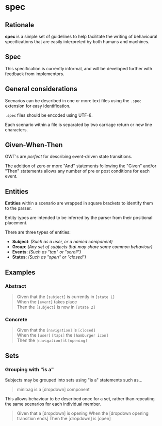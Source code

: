 # spec

## Rationale

**spec** is a simple set of guidelines to help facilitate the writing of behavioural specifications that are easily interpreted by both humans and machines.

## Spec

This specification is currently informal, and will be developed further with feedback from implementors.

## General considerations

Scenarios can be described in one or more text files using the `.spec` extension for easy identification.

`.spec` files should be encoded using UTF-8.

Each scenario within a file is separated by two carriage return or new line characters.

## Given-When-Then

GWT's are _perfect_ for describing event-driven state transitions.

The addition of zero or more "And" statements following the "Given" and/or "Then" statements allows any number of pre or post conditions for each event.

## Entities

**Entities** within a scenario are wrapped in square brackets to identify them to the parser.

Entity types are intended to be inferred by the parser from their positional placement.

There are three types of entities:

- **Subject**: _(Such as a user, or a named component)_
- **Group**: _(Any set of subjects that may share some common behaviour)_
- **Events**: _(Such as "tap" or "scroll")_
- **States**: _(Such as "open" or "closed")_

## Examples

### Abstract

> Given that the `[subject]` is currently in `[state 1]`<br/>
> When the `[event]` takes place<br/>
> Then the `[subject]` is now in `[state 2]`

### Concrete

> Given that the `[navigation]` is `[closed]`<br/>
> When the `[user]` `[taps]` the `[hamburger icon]`<br/>
> Then the `[navigation]` is `[opening]`

## Sets

### Grouping with "is a"

Subjects may be grouped into sets using "is a" statements such as...

> minibag is a [dropdown] component

This allows behaviour to be described once for a set, rather than repeating the same scenarios for each individual member.

> Given that a [dropdown] is opening
> When the [dropdown opening transition ends]
> Then the [dropdown] is [open]
